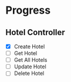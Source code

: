 # Progress

## Hotel Controller
- [x] Create Hotel
- [ ] Get Hotel
- [ ] Get All Hotels
- [ ] Update Hotel
- [ ] Delete Hotel
